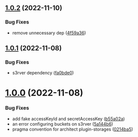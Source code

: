 ## [1.0.2](https://github.com/ticketplushq/arc-plugin-s3rver/compare/v1.0.1...v1.0.2) (2022-11-10)


### Bug Fixes

* remove unnecessary dep ([4f59a36](https://github.com/ticketplushq/arc-plugin-s3rver/commit/4f59a3605921112333242f29c096fdb21c8297f6))



## [1.0.1](https://github.com/ticketplushq/arc-plugin-s3rver/compare/v1.0.0...v1.0.1) (2022-11-08)


### Bug Fixes

* s3rver dependency ([fa0bde0](https://github.com/ticketplushq/arc-plugin-s3rver/commit/fa0bde0ca217017f78f5bd9d8582b90a4be8dc11))



# [1.0.0](https://github.com/ticketplushq/arc-plugin-s3rver/compare/5a144b643a446ea23d8af8e8e1d2d8cfdea82f9a...v1.0.0) (2022-11-08)


### Bug Fixes

* add fake accessKeyId and secretAccessKey ([b55a02a](https://github.com/ticketplushq/arc-plugin-s3rver/commit/b55a02ad0b586bd4531e7728905d9b3ba4619702))
* an error configuring buckets on s3rver ([5a144b6](https://github.com/ticketplushq/arc-plugin-s3rver/commit/5a144b643a446ea23d8af8e8e1d2d8cfdea82f9a))
* pragma convention for architect plugin-storages ([0214ba5](https://github.com/ticketplushq/arc-plugin-s3rver/commit/0214ba5ee53edb0644c19b0625d9cc0b5d6f4f0c))



